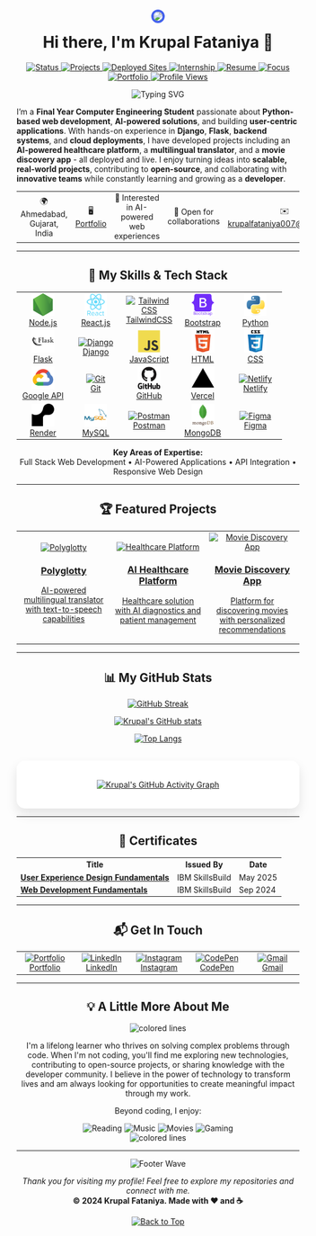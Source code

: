 <h1 align="center">
  <img src="https://lh3.googleusercontent.com/a/ACg8ocLyR7RxoWIvkHt0yZ1BulBakCIZEE-vZ0iTHaRC5PdOpRHVtmBK=s360-c-no" width="150px" style="border-radius: 50%; border: 4px solid #4361ee; margin-bottom: 10px;">
  <br>
  Hi there, I'm Krupal Fataniya 👋
</h1>
<div align="center">
  <p>
    <a href="#">
      <img src="https://img.shields.io/badge/Status-Active-brightgreen?style=for-the-badge&logo=rocket&logoColor=white" alt="Status"/>
    </a>
    <a href="#">
      <img src="https://img.shields.io/badge/Projects-3-blue?style=for-the-badge&logo=github&logoColor=white" alt="Projects"/>
    </a>
    <a href="#">
      <img src="https://img.shields.io/badge/Deployed_Sites-5-success?style=for-the-badge&logo=vercel&logoColor=white" alt="Deployed Sites"/>
    </a>
    <a href="#">
      <img src="https://img.shields.io/badge/Internship-Radixweb-informational?style=for-the-badge&logo=workplace&logoColor=white" alt="Internship"/>
    </a>
    <a href="https://krupal.vercel.app/assets/krupal_fataniya_resume.pdf">
      <img src="https://img.shields.io/badge/Resume-PDF-critical?style=for-the-badge&logo=adobeacrobatreader&logoColor=white" alt="Resume"/>
    </a>
    <a href="#">
      <img src="https://img.shields.io/badge/Focus-Backend_Development-yellow?style=for-the-badge&logo=python&logoColor=white" alt="Focus"/>
    </a>
    <a href="https://krupal.vercel.app">
      <img src="https://img.shields.io/badge/Portfolio-Live-green?style=for-the-badge&logo=vercel&logoColor=white" alt="Portfolio"/>
    </a>
    <a href="https://github.com/krupal-036">
      <img src="https://komarev.com/ghpvc/?username=krupal-036&label=Profile%20Views&color=0e75b6&style=for-the-badge" alt="Profile Views"/>
    </a>
  </p>
</div>

<div align="center">
<img src="https://readme-typing-svg.herokuapp.com?font=Fira+Code&pause=1000&color=4361EE&center=true&vCenter=true&width=435&lines=Full+Stack+Developer;AI+Enthusiast;Python+Developer;Open+Source+Contributor;Problem+Solver" alt="Typing SVG">
</div>

I’m a <b>Final Year Computer Engineering Student</b> passionate about <b>Python-based web development</b>, <b>AI-powered solutions</b>, and building <b>user-centric applications</b>. With hands-on experience in <b>Django</b>, <b>Flask</b>, <b>backend systems</b>, and <b>cloud deployments</b>, I have developed projects including an <b>AI-powered healthcare platform</b>, a <b>multilingual translator</b>, and a <b>movie discovery app</b> - all deployed and live. I enjoy turning ideas into <b>scalable, real-world projects</b>, contributing to <b>open-source</b>, and collaborating with <b>innovative teams</b> while constantly learning and growing as a <b>developer</b>.

<table align="center">
  <tr>
    <td align="center">🌍 Ahmedabad, Gujarat, India</td>
    <td align="center">🖥️ <a href="https://krupal.vercel.app/">Portfolio</a></td>
    <td align="center">🧠 Interested in AI-powered web experiences</td>
    <td align="center">🤝 Open for collaborations</td>
    <td align="center">✉️ <a href="mailto:krupalfataniya007@gmail.com">krupalfataniya007@gmail.com</a></td>
  </tr>
</table>

---
<h2 align="center">🚀 My Skills & Tech Stack</h2>
<table align="center">

  <!-- Row 1 -->
  <tr>
    <td align="center" width="80">
      <a href="https://nodejs.org/" target="_blank" rel="noreferrer">
        <img src="https://raw.githubusercontent.com/devicons/devicon/master/icons/nodejs/nodejs-original.svg" width="40" height="40" alt="Node.js"/>
        <br/>Node.js
      </a>
    </td>
    <td align="center" width="80">
      <a href="https://reactjs.org/" target="_blank" rel="noreferrer">
        <img src="https://raw.githubusercontent.com/devicons/devicon/master/icons/react/react-original-wordmark.svg" width="40" height="40" alt="React.js"/>
        <br/>React.js
      </a>
    </td>
    <td align="center" width="80">
      <a href="https://tailwindcss.com/" target="_blank" rel="noreferrer">
        <img src="https://www.vectorlogo.zone/logos/tailwindcss/tailwindcss-icon.svg" width="40" height="40" alt="Tailwind CSS"/>
        <br/>TailwindCSS
      </a>
    </td>
    <td align="center" width="80">
      <a href="https://getbootstrap.com/" target="_blank" rel="noreferrer">
        <img src="https://raw.githubusercontent.com/devicons/devicon/master/icons/bootstrap/bootstrap-plain-wordmark.svg" width="40" height="40" alt="Bootstrap"/>
        <br/>Bootstrap
      </a>
    </td>
    <td align="center" width="80">
      <a href="https://www.python.org" target="_blank" rel="noreferrer">
        <img src="https://raw.githubusercontent.com/devicons/devicon/master/icons/python/python-original.svg" width="40" height="40" alt="Python"/>
        <br/>Python
      </a>
    </td>
  </tr>

  <!-- Row 2 -->
  <tr>
    <td align="center" width="80">
      <a href="https://flask.palletsprojects.com/" target="_blank" rel="noreferrer">
        <img src="https://raw.githubusercontent.com/devicons/devicon/master/icons/flask/flask-original-wordmark.svg" width="40" height="40" alt="Flask"/>
        <br/>Flask
      </a>
    </td>
    <td align="center" width="80">
      <a href="https://www.djangoproject.com/" target="_blank" rel="noreferrer">
        <img src="https://cdn.worldvectorlogo.com/logos/django.svg" width="40" height="40" alt="Django"/>
        <br/>Django
      </a>
    </td>
    <td align="center" width="80">
      <a href="https://developer.mozilla.org/en-US/docs/Web/JavaScript" target="_blank" rel="noreferrer">
        <img src="https://raw.githubusercontent.com/devicons/devicon/master/icons/javascript/javascript-original.svg" width="40" height="40" alt="JavaScript"/>
        <br/>JavaScript
      </a>
    </td>
    <td align="center" width="80">
      <a href="https://developer.mozilla.org/en-US/docs/Web/HTML" target="_blank" rel="noreferrer">
        <img src="https://raw.githubusercontent.com/devicons/devicon/master/icons/html5/html5-original-wordmark.svg" width="40" height="40" alt="HTML5"/>
        <br/>HTML
      </a>
    </td>
    <td align="center" width="80">
      <a href="https://developer.mozilla.org/en-US/docs/Web/CSS" target="_blank" rel="noreferrer">
        <img src="https://raw.githubusercontent.com/devicons/devicon/master/icons/css3/css3-original-wordmark.svg" width="40" height="40" alt="CSS3"/>
        <br/>CSS
      </a>
    </td>
  </tr>

  <!-- Row 3 -->
  <tr>
    <td align="center" width="80">
      <a href="https://cloud.google.com/apis/docs/overview" target="_blank" rel="noreferrer">
        <img src="https://raw.githubusercontent.com/devicons/devicon/master/icons/googlecloud/googlecloud-original.svg" width="40" height="40" alt="Google Cloud"/>
        <br/>Google API
      </a>
    </td>
    <td align="center" width="80">
      <a href="https://git-scm.com/" target="_blank" rel="noreferrer">
        <img src="https://www.vectorlogo.zone/logos/git-scm/git-scm-icon.svg" width="40" height="40" alt="Git"/>
        <br/>Git
      </a>
    </td>
    <td align="center" width="80">
      <a href="https://github.com/" target="_blank" rel="noreferrer">
        <img src="https://raw.githubusercontent.com/devicons/devicon/master/icons/github/github-original-wordmark.svg" width="40" height="40" alt="GitHub"/>
        <br/>GitHub
      </a>
    </td>
    <td align="center" width="80">
      <a href="https://vercel.com/" target="_blank" rel="noreferrer">
        <img src="https://raw.githubusercontent.com/devicons/devicon/master/icons/vercel/vercel-original.svg" width="40" height="40" alt="Vercel"/>
        <br/>Vercel
      </a>
    </td>
    <td align="center" width="80">
      <a href="https://www.netlify.com/" target="_blank" rel="noreferrer">
        <img src="https://www.vectorlogo.zone/logos/netlify/netlify-icon.svg" width="40" height="40" alt="Netlify"/>
        <br/>Netlify
      </a>
    </td>
  </tr>

<!-- Row 4 -->
<tr>
  <td align="center" width="80">
    <a href="https://render.com/" target="_blank" rel="noreferrer">
      <img src="https://raw.githubusercontent.com/simple-icons/simple-icons/develop/icons/render.svg" width="40" height="40" alt="Render"/>
      <br/>Render
    </a>
  </td>
  <td align="center" width="80">
    <a href="https://www.mysql.com/" target="_blank" rel="noreferrer">
      <img src="https://raw.githubusercontent.com/devicons/devicon/master/icons/mysql/mysql-original-wordmark.svg" width="40" height="40" alt="MySQL"/>
      <br/>MySQL
    </a>
  </td>
  <td align="center" width="80">
    <a href="https://www.postman.com/" target="_blank" rel="noreferrer">
      <img src="https://www.vectorlogo.zone/logos/getpostman/getpostman-icon.svg" width="40" height="40" alt="Postman"/>
      <br/>Postman
    </a>
  </td>
  <td align="center" width="80">
    <a href="https://www.mongodb.com/" target="_blank" rel="noreferrer">
      <img src="https://raw.githubusercontent.com/devicons/devicon/master/icons/mongodb/mongodb-original-wordmark.svg" width="40" height="40" alt="MongoDB"/>
      <br/>MongoDB
    </a>
  </td>
  <td align="center" width="80">
    <a href="https://www.figma.com/" target="_blank" rel="noreferrer">
      <img src="https://www.vectorlogo.zone/logos/figma/figma-icon.svg" width="40" height="40" alt="Figma"/>
      <br/>Figma
    </a>
  </td>
</tr>


</table>

<div align="center">
  <p>
    <b>Key Areas of Expertise:</b><br/>
    Full Stack Web Development • AI-Powered Applications • API Integration • Responsive Web Design
  </p>
</div>

---
<h2 align="center">🏆 Featured Projects</h2>
<table align="center">
  <tr>
    <td width="33%" align="center">
      <a href="https://github.com/krupal-036/polyglotty">
        <img src="https://cdn-icons-png.flaticon.com/512/4951/4951810.png" width="80" alt="Polyglotty">
        <h3>Polyglotty</h3>
        <p>AI-powered multilingual translator with text-to-speech capabilities</p>
      </a>
    </td>
    <td width="33%" align="center">
      <a href="https://github.com/krupal-036/maverick-challenge-ai-health">
        <img src="https://cdn-icons-png.freepik.com/512/18939/18939313.png" width="80" alt="Healthcare Platform">
        <h3>AI Healthcare Platform</h3>
        <p>Healthcare solution with AI diagnostics and patient management</p>
      </a>
    </td>
    <td width="33%" align="center">
      <a href="https://github.com/krupal-036/cinezy">
        <img src="https://cdn-icons-png.freepik.com/512/686/686458.png" width="80" alt="Movie Discovery App">
        <h3>Movie Discovery App</h3>
        <p>Platform for discovering movies with personalized recommendations</p>
      </a>
    </td>
  </tr>
</table>

---
<h2 align="center">📊 My GitHub Stats</h2>

<div align="center">

[![GitHub Streak](https://github-readme-streak-stats.herokuapp.com?user=krupal-036&theme=dark&hide_border=true&border_radius=20&mode=daily)](https://git.io/streak-stats)
  
[![Krupal's GitHub stats](https://github-readme-stats.vercel.app/api?username=krupal-036&hide=contribs&show_icons=true&theme=vision-friendly-dark&hide_border=true&border_radius=20&bg_color=151515)](https://github.com/anuraghazra/github-readme-stats)

[![Top Langs](https://github-readme-stats.vercel.app/api/top-langs/?username=krupal-036&layout=pie&theme=vision-friendly-dark&hide_border=true&border_radius=20&bg_color=151515)](https://github.com/anuraghazra/github-readme-stats)

  <br>
<div style="background: white; border-radius: 15px; padding: 20px; box-shadow: 0 10px 20px rgba(0,0,0,0.1);">
  
  [![Krupal's GitHub Activity Graph](https://github-readme-activity-graph.vercel.app/graph?username=krupal-036&bg_color=151515&color=00ffff&line=00bfff&point=00ffcc&area=true&hide_border=true&radius=20)](https://github.com/ashutosh00710/github-readme-activity-graph)

</div>

</div>

---
<h2 align="center">📜 Certificates</h2>
<table align="center">
  <tr>
    <th>Title</th>
    <th>Issued By</th>
    <th>Date</th>
  </tr>
  <tr>
    <td>
      <a href="https://www.credly.com/badges/cc780be5-82b0-4d83-91fe-45b6d9637d0c">
        <b>User Experience Design Fundamentals</b>
      </a>
    </td>
    <td>IBM SkillsBuild</td>
    <td>May 2025</td>
  </tr>
  <tr>
    <td>
      <a href="https://www.credly.com/badges/23eb0a59-f61e-447c-8d34-1aedd7a8df2f">
        <b>Web Development Fundamentals</b>
      </a>
    </td>
    <td>IBM SkillsBuild</td>
    <td>Sep 2024</td>
  </tr>
</table>

---
<h2 align="center">📬 Get In Touch</h2>
<table align="center">
  <tr>
    <td align="center" width="100">
      <a href="https://krupal.vercel.app" target="_blank">
        <img height="40" src="https://cdn-icons-png.freepik.com/512/10690/10690222.png" alt="Portfolio" />
        <br/>Portfolio
      </a>
    </td>
    <td align="center" width="100">
      <a href="https://www.linkedin.com/in/krupal-fataniya/" target="_blank">
        <img height="40" src="https://upload.wikimedia.org/wikipedia/commons/c/ca/LinkedIn_logo_initials.png" alt="LinkedIn" />
        <br/>LinkedIn
      </a>
    </td>
    <td align="center" width="100">
      <a href="https://www.instagram.com/krupal_fataniya/" target="_blank">
        <img height="40" src="https://cdn.simpleicons.org/instagram/E4405F" alt="Instagram" />
        <br/>Instagram
      </a>
    </td>
    <td align="center" width="100">
      <a href="https://codepen.io/Krupal-Fataniya" target="_blank">
        <img height="40" src="https://cdn.simpleicons.org/codepen/000000" alt="CodePen" />
        <br/>CodePen
      </a>
    </td>
    <td align="center" width="100">
      <a href="mailto:krupalfataniya007@gmail.com">
        <img height="40" src="https://cdn.simpleicons.org/gmail/D14836" alt="Gmail" />
        <br/>Gmail
      </a>
    </td>
  </tr>
</table>

---
<h2 align="center">💡 A Little More About Me</h2>

<div align="center">
  <img src="https://raw.githubusercontent.com/andreasbm/readme/master/assets/lines/colored.png" alt="colored lines">
  
  <p>
    I'm a lifelong learner who thrives on solving complex problems through code. 
    When I'm not coding, you'll find me exploring new technologies, contributing to open-source projects, 
    or sharing knowledge with the developer community. I believe in the power of technology to transform lives 
    and am always looking for opportunities to create meaningful impact through my work.
  </p>
  
  <p>
    Beyond coding, I enjoy:
  </p>
  
  <div>
    <img src="https://img.shields.io/badge/📚%20Reading-FF6B6B?style=for-the-badge" alt="Reading"/>
    <img src="https://img.shields.io/badge/🎵%20Music-4ECDC4?style=for-the-badge" alt="Music"/>
    <img src="https://img.shields.io/badge/🎬%20Movies-FFD166?style=for-the-badge" alt="Movies"/>
    <img src="https://img.shields.io/badge/🎮%20Gaming-6A0572?style=for-the-badge" alt="Gaming"/>
  </div>
  
  <img src="https://raw.githubusercontent.com/andreasbm/readme/master/assets/lines/colored.png" alt="colored lines">
</div>

---
<div align="center">
  <img src="https://raw.githubusercontent.com/Trilokia/Trilokia/379277808c61ef204768a61bbc5d25bc7798ccf1/bottom_header.svg" alt="Footer Wave">
  <p>
    <i>Thank you for visiting my profile! Feel free to explore my repositories and connect with me.</i><br>
    <b>© 2024 Krupal Fataniya. Made with ❤️ and ☕</b>
  </p>
  <p>
    <a href="#------hi-there-im-krupal-fataniya-">
      <img src="https://img.shields.io/badge/Back%20to%20the%20Stars-4361EE?style=for-the-badge&logo=rocket&logoColor=white" alt="Back to Top"/>
    </a>
  </p>
</div>

